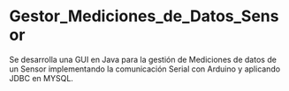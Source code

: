 # Gestor_Mediciones_de_Datos_Sensor
Se desarrolla una GUI en Java para la gestión de Mediciones de datos  de un Sensor implementando la comunicación Serial con Arduino y aplicando JDBC en MYSQL.
